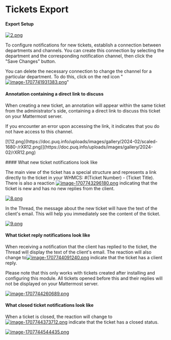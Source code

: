 # Tickets Export

#### Export Setup  
[![2.png](https://doc.puq.info/uploads/images/gallery/2024-02/scaled-1680-/jFB2.png)](https://doc.puq.info/uploads/images/gallery/2024-02/jFB2.png)

To configure notifications for new tickets, establish a connection between departments and channels. You can create this connection by selecting the department and the corresponding notification channel, then click the "Save Changes" button.

You can delete the necessary connection to change the channel for a particular department. To do this, click on the red icon "[![image-1707741931383.png](https://doc.puq.info/uploads/images/gallery/2024-02/scaled-1680-/image-1707741931383.png)](https://doc.puq.info/uploads/images/gallery/2024-02/image-1707741931383.png)"

#### Annotation containing a direct link to discuss

When creating a new ticket, an annotation will appear within the same ticket from the administrator's side, containing a direct link to discuss this ticket on your Mattermost server.

<p class="callout warning">If you encounter an error upon accessing the link, it indicates that you do not have access to this channel.</p>

<div id="bkmrk-"><form class="stretch mx-2 flex flex-row gap-3 last:mb-2 md:mx-4 md:last:mb-6 lg:mx-auto lg:max-w-2xl xl:max-w-3xl">[![12.png](https://doc.puq.info/uploads/images/gallery/2024-02/scaled-1680-/rXR12.png)](https://doc.puq.info/uploads/images/gallery/2024-02/rXR12.png)</form></div>#### What new ticket notifications look like

The main view of the ticket has a special structure and represents a link directly to the ticket in your WHMCS: #(Ticket Number) - (Ticket Title). There is also a reaction [![image-1707743296180.png](https://doc.puq.info/uploads/images/gallery/2024-02/scaled-1680-/image-1707743296180.png)](https://doc.puq.info/uploads/images/gallery/2024-02/image-1707743296180.png) indicating that the ticket is new and has no new replies from the client.

[![8.png](https://doc.puq.info/uploads/images/gallery/2024-02/scaled-1680-/8.png)](https://doc.puq.info/uploads/images/gallery/2024-02/8.png)

In the Thread, the message about the new ticket will have the text of the client's email. This will help you immediately see the content of the ticket.

[![9.png](https://doc.puq.info/uploads/images/gallery/2024-02/scaled-1680-/9.png)](https://doc.puq.info/uploads/images/gallery/2024-02/9.png)

#### What ticket reply notifications look like

When receiving a notification that the client has replied to the ticket, the Thread will display the text of the client's email. The reaction will also change to[![image-1707744091240.png](https://doc.puq.info/uploads/images/gallery/2024-02/scaled-1680-/image-1707744091240.png)](https://doc.puq.info/uploads/images/gallery/2024-02/image-1707744091240.png) indicate that the ticket has a client reply.

<p class="callout warning">Please note that this only works with tickets created after installing and configuring this module. All tickets opened before this and their replies will not be displayed on your Mattermost server.</p>

[![image-1707744260689.png](https://doc.puq.info/uploads/images/gallery/2024-02/scaled-1680-/image-1707744260689.png)](https://doc.puq.info/uploads/images/gallery/2024-02/image-1707744260689.png)

#### What closed ticket notifications look like

When a ticket is closed, the reaction will change to [![image-1707744373712.png](https://doc.puq.info/uploads/images/gallery/2024-02/scaled-1680-/image-1707744373712.png)](https://doc.puq.info/uploads/images/gallery/2024-02/image-1707744373712.png) indicate that the ticket has a closed status.

[![image-1707744544435.png](https://doc.puq.info/uploads/images/gallery/2024-02/scaled-1680-/image-1707744544435.png)](https://doc.puq.info/uploads/images/gallery/2024-02/image-1707744544435.png)